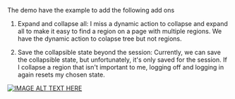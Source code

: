 The demo have the example to add the following add ons

1. Expand and collapse all: I miss a dynamic action to collapse and expand all to make it easy to find a region on a page with multiple regions. We have the dynamic action to colapse tree but not regions.

2. Save the collapsible state beyond the session: Currently, we can save the collapsible state, but unfortunately, it's only saved for the session. If I collapse a region that isn't important to me, logging off and logging in again resets my chosen state.

[![IMAGE ALT TEXT HERE](https://img.youtube.com/vi/-ttGGyavidA/0.jpg)](https://www.youtube.com/watch?v=-ttGGyavidA)


